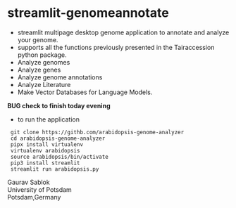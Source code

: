 # streamlit-genomeannotate

- streamlit multipage desktop genome application to annotate and analyze your genome.
- supports all the functions previously presented in the Tairaccession python package. 
- Analyze genomes
- Analyze genes
- Analyze genome annotations
- Analyze Literature
- Make Vector Databases for Language Models.

**BUG check to finish today evening**

- to run the application 
```
 git clone https://githb.com/arabidopsis-genome-analyzer
 cd arabidopsis-genome-analyzer 
 pipx install virtualenv 
 virtualenv arabidopsis
 source arabidopsis/bin/activate
 pip3 install streamlit 
 streamlit run arabidopsis.py 
```


Gaurav Sablok \
University of Potsdam \
Potsdam,Germany
